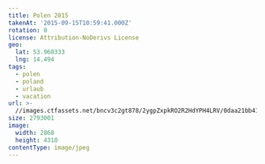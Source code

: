 ```yaml
---
title: Polen 2015
takenAt: '2015-09-15T10:59:41.000Z'
rotation: 0
license: Attribution-NoDerivs License
geo:
  lat: 53.960333
  lng: 14.494
tags:
  - polen
  - poland
  - urlaub
  - vacation
url: >-
  //images.ctfassets.net/bncv3c2gt878/2ygpZxpkRO2R2HdYPH4LRV/0daa21bb413927956d1d6c438e883473/polen-2015_25957724985_o
size: 2793001
image:
  width: 2868
  height: 4310
contentType: image/jpeg
---
```


